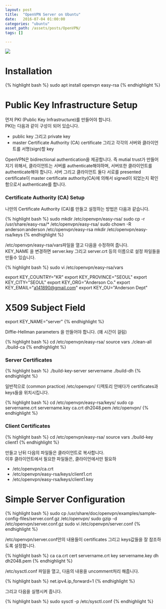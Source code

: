 ```yaml
---
layout: post
title:  "OpenVPN Server on Ubuntu"
date:   2016-07-04 01:00:00
categories: "ubuntu"
asset_path: /assets/posts/OpenVPN/
tags: []

---
```


<div>
    <img src="{{ page.asset_path }}vpn.jpg" class="img-responsive img-rounded">
</div>

# Installation

{% highlight bash %}
sudo apt install openvpn easy-rsa
{% endhighlight %}

# Public Key Infrastructure Setup

먼저 PKI (Public Key Infrastructure)를 만들어야 합니다. <br>
PKI는 다음과 같이 구성이 되어 있습니다.

* public key 그리고 private key
* master Certificate Authority (CA) certificate 그리고 각각의 서버와 클라이언트를 서명(sign)할 key 

OpenVPN은 bidirectional authentication을 제공합니다. 즉 mutial trust가 만들어지기 위해서, 클라이언트는 서버를 authenticate해야하며, 서버또한 클라이언트를 authenticate해야 합니다. 
서버 그리고 클라이언트 둘다 서로를 presented certificate이 master certificate authority(CA)에 의해서  signed이 되었는지 확인함으로서 authenticate를 합니다. 


### Certificate Authority (CA) Setup

나만의 Certificate Authority (CA)를 만들고 설정하는 방법은 다음과 같습니다.

{% highlight bash %}
sudo mkdir /etc/openvpn/easy-rsa/
sudo cp -r /usr/share/easy-rsa/* /etc/openvpn/easy-rsa/
sudo chown -R anderson:anderson /etc/openvpn/easy-rsa
mkdir /etc/openvpn/easy-rsa/keys
{% endhighlight %}


/etc/openvpn/easy-rsa/vars파일을 열고 다음을 수정하여 줍니다.<br>
KEY_NAME 을 변경하면 server.key 그리고 server.crt 등의 이름으로 설정 파일들을 만들수 있습니다.

{% highlight bash %}
sudo vi /etc/openvpn/easy-rsa/vars

export KEY_COUNTRY="KR"
export KEY_PROVINCE="SEOUL"
export KEY_CITY="SEOUL"
export KEY_ORG="Anderson Co."
export KEY_EMAIL="a141890@gmail.com"
export KEY_OU="Anderson Dept"

# X509 Subject Field
export KEY_NAME="server"
{% endhighlight %}

Diffie-Hellman parameters 을 만들어야 합니다. (꽤 시간이 걸림)

{% highlight bash %}
cd /etc/openvpn/easy-rsa/
source vars
./clean-all
./build-ca
{% endhighlight %}

### Server Certificates

{% highlight bash %}
./build-key-server servername
./build-dh
{% endhighlight %}

일반적으로 (common practice) /etc/openvpn/ 디렉토리 안에다가 certificates과 keys들을 위치시킵니다.

{% highlight bash %}
cd /etc/openvpn/easy-rsa/keys/
sudo cp servername.crt servername.key ca.crt dh2048.pem /etc/openvpn/
{% endhighlight %}


### Client Certificates

{% highlight bash %}
cd /etc/openvpn/easy-rsa/
source vars
./build-key client1
{% endhighlight %}

만들고 난뒤 다음의 파일들은 클라이언트로 복사합니다. <br>
이후 클라이언트에서 필요한 파일들은, 클라이언에서만 필요하

* /etc/openvpn/ca.crt
* /etc/openvpn/easy-rsa/keys/client1.crt
* /etc/openvpn/easy-rsa/keys/client1.key


# Simple Server Configuration

{% highlight bash %}
sudo cp /usr/share/doc/openvpn/examples/sample-config-files/server.conf.gz /etc/openvpn/
sudo gzip -d /etc/openvpn/server.conf.gz
sudo vi /etc/openvpn/server.conf
{% endhighlight %}

/etc/openvpn/server.conf안의 내용들이 certificates 그리고 keys값들을 잘 참조하도록 설정합니다.

{% highlight bash %}
ca ca.crt
cert servername.crt
key servername.key
dh dh2048.pem
{% endhighlight %}

/etc/sysctl.conf 파일을 열고, 다음의 내용을 uncomment처리 해줍니다.

{% highlight bash %}
net.ipv4.ip_forward=1
{% endhighlight %}

그리고 다음을 실행시켜 줍니다.

{% highlight bash %}
sudo sysctl -p /etc/sysctl.conf
{% endhighlight %}
